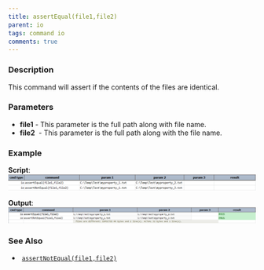 ```yaml
---
title: assertEqual(file1,file2)
parent: io
tags: command io
comments: true
---
```



### Description
This command will assert if the contents of the files are identical.


### Parameters
- **file1** \- This parameter is the full path along with file name.
- **file2**  \- This parameter is the full path along with the file name.


### Example
**Script**:<br/>
![script](image/assertEqual_01.png)

**Output**:<br/>
![output](image/assertEqual_02.png)


### See Also
-  [`assertNotEqual(file1,file2)`](assertNotEqual(file1,file2))
